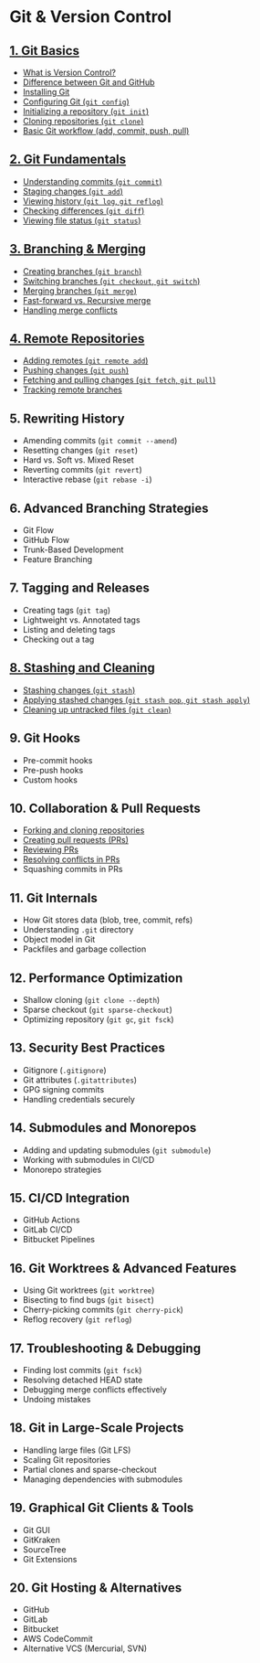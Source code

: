 # Git & Version Control

## [1. **Git Basics**](#)

- [What is Version Control?](#)
- [Difference between Git and GitHub](#)
- [Installing Git](#)
- [Configuring Git (`git config`)](#)
- [Initializing a repository (`git init`)](#)
- [Cloning repositories (`git clone`)](#)
- [Basic Git workflow (add, commit, push, pull)](#)

## [2. **Git Fundamentals**](#)

- [Understanding commits (`git commit`)](#)
- [Staging changes (`git add`)](#)
- [Viewing history (`git log`, `git reflog`)](#)
- [Checking differences (`git diff`)](#)
- [Viewing file status (`git status`)](#)

## [3. **Branching & Merging**](#)

- [Creating branches (`git branch`)](#)
- [Switching branches (`git checkout`, `git switch`)](#)
- [Merging branches (`git merge`)](#)
- [Fast-forward vs. Recursive merge](#)
- [Handling merge conflicts](#)

## [4. **Remote Repositories**](#)

- [Adding remotes (`git remote add`)](#)
- [Pushing changes (`git push`)](#)
- [Fetching and pulling changes (`git fetch`, `git pull`)](#)
- [Tracking remote branches](#)

## 5. **Rewriting History**

- Amending commits (`git commit --amend`)
- Resetting changes (`git reset`)
- Hard vs. Soft vs. Mixed Reset
- Reverting commits (`git revert`)
- Interactive rebase (`git rebase -i`)

## 6. **Advanced Branching Strategies**

- Git Flow
- GitHub Flow
- Trunk-Based Development
- Feature Branching

## 7. **Tagging and Releases**

- Creating tags (`git tag`)
- Lightweight vs. Annotated tags
- Listing and deleting tags
- Checking out a tag

## [8. **Stashing and Cleaning**](#)

- [Stashing changes (`git stash`)](#)
- [Applying stashed changes (`git stash pop`, `git stash apply`)](#)
- [Cleaning up untracked files (`git clean`)](#)

## 9. **Git Hooks**

- Pre-commit hooks
- Pre-push hooks
- Custom hooks

## 10. **Collaboration & Pull Requests**

- [Forking and cloning repositories](#)
- [Creating pull requests (PRs)](#)
- [Reviewing PRs](#)
- [Resolving conflicts in PRs](#)
- Squashing commits in PRs

## 11. **Git Internals**

- How Git stores data (blob, tree, commit, refs)
- Understanding `.git` directory
- Object model in Git
- Packfiles and garbage collection

## 12. **Performance Optimization**

- Shallow cloning (`git clone --depth`)
- Sparse checkout (`git sparse-checkout`)
- Optimizing repository (`git gc`, `git fsck`)

## 13. **Security Best Practices**

- Gitignore (`.gitignore`)
- Git attributes (`.gitattributes`)
- GPG signing commits
- Handling credentials securely

## 14. **Submodules and Monorepos**

- Adding and updating submodules (`git submodule`)
- Working with submodules in CI/CD
- Monorepo strategies

## 15. **CI/CD Integration**

- GitHub Actions
- GitLab CI/CD
- Bitbucket Pipelines

## 16. **Git Worktrees & Advanced Features**

- Using Git worktrees (`git worktree`)
- Bisecting to find bugs (`git bisect`)
- Cherry-picking commits (`git cherry-pick`)
- Reflog recovery (`git reflog`)

## 17. **Troubleshooting & Debugging**

- Finding lost commits (`git fsck`)
- Resolving detached HEAD state
- Debugging merge conflicts effectively
- Undoing mistakes

## 18. **Git in Large-Scale Projects**

- Handling large files (Git LFS)
- Scaling Git repositories
- Partial clones and sparse-checkout
- Managing dependencies with submodules

## 19. **Graphical Git Clients & Tools**

- Git GUI
- GitKraken
- SourceTree
- Git Extensions

## 20. **Git Hosting & Alternatives**

- GitHub
- GitLab
- Bitbucket
- AWS CodeCommit
- Alternative VCS (Mercurial, SVN)
